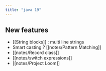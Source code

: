 ```yaml
---
title: "java 19"
---
```


## New features
- [[String blocks]] : multi line strings
- Smart casting ? [[notes/Pattern Matching]]
- [[notes/Record class]]
- [[notes/switch expressions]] 
- [[notes/Project Loom]] 